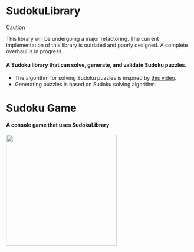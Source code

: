 
# SudokuLibrary
>[!CAUTION]
>This library will be undergoing a major refactoring.
>The current implementation of this library is outdated and poorly designed.
>A complete overhaul is in progress.

#### A Sudoku library that can solve, generate, and validate Sudoku puzzles.  
- The algorithm for solving Sudoku puzzles is inspired by [this video](https://youtu.be/iSdW8OM_b3E?si=rHk5-YVgAfUwlu60). 
- Generating puzzles is based on Sudoku solving algorithm.

# Sudoku Game
#### A console game that uses SudokuLibrary
<img src="https://github.com/user-attachments/assets/1d4f6702-bd85-4392-b621-362998b39487" width="300"/>
 


